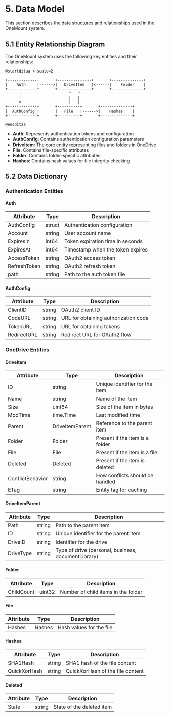 # 5. Data Model

This section describes the data structures and relationships used in the OneMount system.

## 5.1 Entity Relationship Diagram

The OneMount system uses the following key entities and their relationships:

```plantuml
@startditaa < scale=2

+-------------+       +---------------+       +--------------+
|    Auth     |------>|   DriveItem   |<------|    Folder    |
+-------------+       +---------------+       +--------------+
      |                     ^   ^
      |                     |   |
      v                     |   |
+-------------+       +----------+       +--------------+
|  AuthConfig |       |   File   |------>|    Hashes    |
+-------------+       +----------+       +--------------+

@endditaa
```

- **Auth**: Represents authentication tokens and configuration
- **AuthConfig**: Contains authentication configuration parameters
- **DriveItem**: The core entity representing files and folders in OneDrive
- **File**: Contains file-specific attributes
- **Folder**: Contains folder-specific attributes
- **Hashes**: Contains hash values for file integrity checking

## 5.2 Data Dictionary

### Authentication Entities

#### Auth
| Attribute    | Type   | Description                                      |
|--------------|--------|--------------------------------------------------|
| AuthConfig   | struct | Authentication configuration                     |
| Account      | string | User account name                                |
| ExpiresIn    | int64  | Token expiration time in seconds                 |
| ExpiresAt    | int64  | Timestamp when the token expires                 |
| AccessToken  | string | OAuth2 access token                              |
| RefreshToken | string | OAuth2 refresh token                             |
| path         | string | Path to the auth token file                      |

#### AuthConfig
| Attribute   | Type   | Description                                      |
|-------------|--------|--------------------------------------------------|
| ClientID    | string | OAuth2 client ID                                 |
| CodeURL     | string | URL for obtaining authorization code             |
| TokenURL    | string | URL for obtaining tokens                         |
| RedirectURL | string | Redirect URL for OAuth2 flow                     |

### OneDrive Entities

#### DriveItem
| Attribute        | Type           | Description                                      |
|------------------|----------------|--------------------------------------------------|
| ID               | string         | Unique identifier for the item                   |
| Name             | string         | Name of the item                                 |
| Size             | uint64         | Size of the item in bytes                        |
| ModTime          | time.Time      | Last modified time                               |
| Parent           | DriveItemParent| Reference to the parent item                     |
| Folder           | Folder         | Present if the item is a folder                  |
| File             | File           | Present if the item is a file                    |
| Deleted          | Deleted        | Present if the item is deleted                   |
| ConflictBehavior | string         | How conflicts should be handled                  |
| ETag             | string         | Entity tag for caching                           |

#### DriveItemParent
| Attribute  | Type   | Description                                      |
|------------|--------|--------------------------------------------------|
| Path       | string | Path to the parent item                          |
| ID         | string | Unique identifier for the parent item            |
| DriveID    | string | Identifier for the drive                         |
| DriveType  | string | Type of drive (personal, business, documentLibrary) |

#### Folder
| Attribute  | Type   | Description                                      |
|------------|--------|--------------------------------------------------|
| ChildCount | uint32 | Number of child items in the folder              |

#### File
| Attribute | Type   | Description                                      |
|-----------|--------|--------------------------------------------------|
| Hashes    | Hashes | Hash values for the file                         |

#### Hashes
| Attribute    | Type   | Description                                      |
|--------------|--------|--------------------------------------------------|
| SHA1Hash     | string | SHA1 hash of the file content                    |
| QuickXorHash | string | QuickXorHash of the file content                 |

#### Deleted
| Attribute | Type   | Description                                      |
|-----------|--------|--------------------------------------------------|
| State     | string | State of the deleted item                        |

